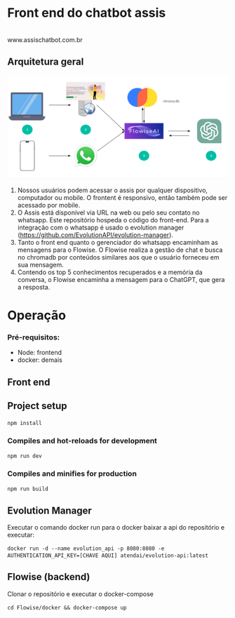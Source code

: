 # Front end do chatbot assis
<br>
www.assischatbot.com.br

## Arquitetura geral

![image info](./docs/assis-arquitetura.png)

1. Nossos usuários podem acessar o assis por qualquer dispositivo, computador ou mobile.
O frontent é responsivo, então também pode ser acessado por mobile.
2. O Assis está disponível via URL na web ou pelo seu contato no whatsapp. Este repositório hospeda o código do front-end. Para a integração com o whatsapp é usado o evolution manager (https://github.com/EvolutionAPI/evolution-manager).
3. Tanto o front end quanto o gerenciador do whatsapp encaminham as mensagens para o Flowise. O Flowise realiza a gestão de chat e busca no chromadb por conteúdos similares aos que o usuário forneceu em sua mensagem.
4. Contendo os top 5 conhecimentos recuperados e a memória da conversa, o Flowise encaminha a mensagem para o ChatGPT, que gera a resposta.

# Operação

### Pré-requisitos:
* Node: frontend
* docker: demais

## Front end

## Project setup
```console
npm install
```

### Compiles and hot-reloads for development
```console
npm run dev
```

### Compiles and minifies for production
```console
npm run build
```

## Evolution Manager

Executar o comando docker run para o docker baixar a api do repositório e executar:
```console
docker run -d --name evolution_api -p 8080:8080 -e AUTHENTICATION_API_KEY=[CHAVE AQUI] atendai/evolution-api:latest
```

## Flowise (backend)

Clonar o repositório e executar o docker-compose
```console
cd Flowise/docker && docker-compose up
```